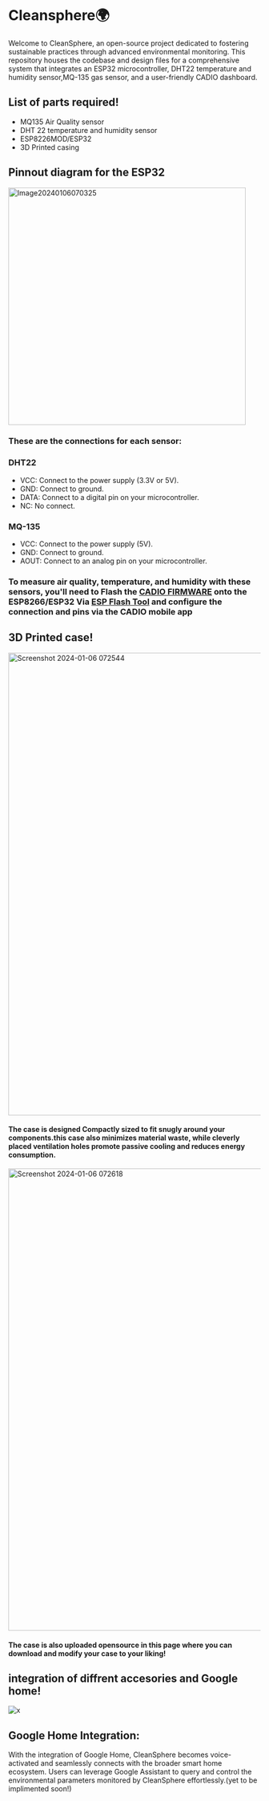# Cleansphere🌍 #
Welcome to CleanSphere, an open-source project dedicated to fostering sustainable practices through advanced environmental monitoring. This repository houses the codebase and design files for a comprehensive system that integrates an ESP32 microcontroller, DHT22 temperature and humidity sensor,MQ-135 gas sensor, and a user-friendly CADIO dashboard.

## List of parts required!
* MQ135 Air Quality sensor
* DHT 22 temperature and humidity sensor
* ESP8226MOD/ESP32
* 3D Printed casing

## Pinnout diagram for the ESP32
<img width="474" alt="Image20240106070325" src="https://github.com/Clean-Sphere/Cleansphere-/assets/155823427/06954a58-d221-4f1e-8dc7-27c299034727">

### These are the connections for each sensor:

### DHT22

* VCC: Connect to the power supply (3.3V or 5V).
* GND: Connect to ground.
* DATA: Connect to a digital pin on your microcontroller.
* NC: No connect.

### MQ-135
* VCC: Connect to the power supply (5V).
* GND: Connect to ground.
* AOUT: Connect to an analog pin on your microcontroller.

### To measure air quality, temperature, and humidity with these sensors, you'll need to Flash the [CADIO FIRMWARE](https://egycad.com/cadio/docs/category/firmware/ "Named link title") onto the ESP8266/ESP32 Via [ESP Flash Tool](https://www.espressif.com/en/support/download/other-tools "Named link title") and configure the connection and pins via the CADIO mobile app

## 3D Printed case!
<img width="924" alt="Screenshot 2024-01-06 072544" src="https://github.com/Clean-Sphere/Cleansphere-/assets/155823427/c81cc899-4a4b-4aad-8acb-b26282ddb3a5">

#### The case is designed Compactly sized to fit snugly around your components.this case also minimizes material waste, while cleverly placed ventilation holes promote passive cooling and reduces energy consumption.
<img width="923" alt="Screenshot 2024-01-06 072618" src="https://github.com/Clean-Sphere/Cleansphere-/assets/155823427/905a0a55-a298-43c1-b8c5-bb4c4eabb86e">

#### The case is also uploaded opensource in this page where you can download and modify your case to your liking!

## integration of diffrent accesories and Google home!
![x](https://github.com/Clean-Sphere/Cleansphere-/assets/155823427/ea1ff7be-93c9-4ff3-8a29-6d05d46ea49c)

## Google Home Integration:
With the integration of Google Home, CleanSphere becomes voice-activated and seamlessly connects with the broader smart home ecosystem. Users can leverage Google Assistant to query and control the environmental parameters monitored by CleanSphere effortlessly.(yet to be implimented soon!)
